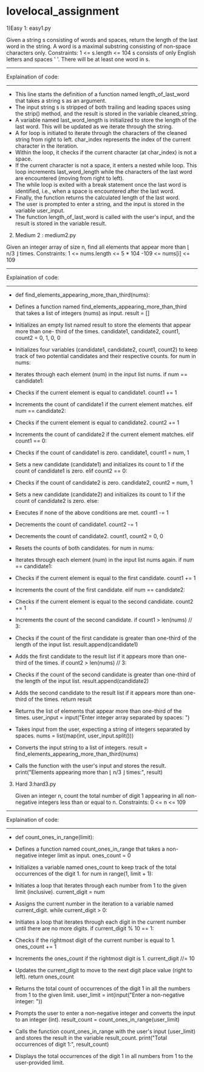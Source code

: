 # lovelocal_assignment
1)Easy 1: easy1.py

Given a string s consisting of words and spaces, return the length of the last word in the string.
A word is a maximal 
substring consisting of non-space characters only.
Constraints:
1 <= s.length <= 104
s consists of only English letters and spaces ' '.
There will be at least one word in s.
_____________________________________________________________________
Explaination of code:
_____________________________________________________________________
* This line starts the definition of a function named length_of_last_word that takes a 
  string s as an argument.
* The input string s is stripped of both trailing and leading spaces using the strip() 
  method, and the result is stored in the variable cleaned_string.
* A variable named last_word_length is initialized to store the length of the last word. 
  This will be updated as we iterate through the string.
* A for loop is initiated to iterate through the characters of the cleaned string from right 
  to left. char_index represents the index of the current character in the iteration.
* Within the loop, it checks if the current character (at char_index) is not a space.
* If the current character is not a space, it enters a nested while loop. This loop 
  increments last_word_length while the characters of the last word are encountered (moving 
  from right to left).
*  The while loop is exited with a break statement once the last word is identified, i.e., 
   when a space is encountered after the last word.
*  Finally, the function returns the calculated length of the last word.
*  The user is prompted to enter a string, and the input is stored in the variable 
   user_input.
*  The function length_of_last_word is called with the user's input, and the result is 
   stored in the variable result.




2) Medium 2 : medium2.py
   
  Given an integer array of size n, find all elements that appear more than ⌊ n/3 ⌋ times. 
  Constraints:
        1 <= nums.length <= 5 * 104
        -109 <= nums[i] <= 109
____________________________________________________________________________________
Explaination of code:
____________________________________________________________________________________

* def find_elements_appearing_more_than_third(nums):

* Defines a function named find_elements_appearing_more_than_third that takes a list of 
  integers (nums) as input.
  result = []

* Initializes an empty list named result to store the elements that appear more than one- 
  third of the times.
  candidate1, candidate2, count1, count2 = 0, 1, 0, 0

* Initializes four variables (candidate1, candidate2, count1, count2) to keep track of two 
  potential candidates and their respective counts.
  for num in nums:

* Iterates through each element (num) in the input list nums.
  if num == candidate1:

* Checks if the current element is equal to candidate1.
  count1 += 1

* Increments the count of candidate1 if the current element matches.
  elif num == candidate2:

*  Checks if the current element is equal to candidate2.
   count2 += 1

*  Increments the count of candidate2 if the current element matches.
   elif count1 == 0:

*  Checks if the count of candidate1 is zero.
   candidate1, count1 = num, 1

*  Sets a new candidate (candidate1) and initializes its count to 1 if the count of 
   candidate1 is zero.
   elif count2 == 0:

*  Checks if the count of candidate2 is zero.
   candidate2, count2 = num, 1

* Sets a new candidate (candidate2) and initializes its count to 1 if the count of 
  candidate2 is zero.
  else:

* Executes if none of the above conditions are met.
  count1 -= 1

* Decrements the count of candidate1.
  count2 -= 1

* Decrements the count of candidate2.
  count1, count2 = 0, 0

* Resets the counts of both candidates.
  for num in nums:

* Iterates through each element (num) in the input list nums again.
  if num == candidate1:

* Checks if the current element is equal to the first candidate.
  count1 += 1

* Increments the count of the first candidate.
  elif num == candidate2:

*  Checks if the current element is equal to the second candidate.
   count2 += 1

*  Increments the count of the second candidate.
   if count1 > len(nums) // 3:

*  Checks if the count of the first candidate is greater than one-third of the length of 
   the input list.
   result.append(candidate1)

*  Adds the first candidate to the result list if it appears more than one-third of the 
   times.
   if count2 > len(nums) // 3:

*  Checks if the count of the second candidate is greater than one-third of the length of 
   the input list.
   result.append(candidate2)

*  Adds the second candidate to the result list if it appears more than one-third of the 
   times.
   return result

*  Returns the list of elements that appear more than one-third of the times.
   user_input = input("Enter integer array separated by spaces: ")

*  Takes input from the user, expecting a string of integers separated by spaces.
   nums = list(map(int, user_input.split()))

*  Converts the input string to a list of integers.
   result = find_elements_appearing_more_than_third(nums)

*  Calls the function with the user's input and stores the result.
   print("Elements appearing more than ⌊ n/3 ⌋ times:", result)



3) Hard 3:hard3.py
   
   Given an integer n, count the total number of digit 1 appearing in all non-negative 
   integers less than or equal to n.
   Constraints:
         0 <= n <= 109
______________________________________________________________________________________
Explaination of code:
______________________________________________________________________________________
* def count_ones_in_range(limit):

* Defines a function named count_ones_in_range that takes a non-negative integer limit as 
  input.
  ones_count = 0

* Initializes a variable named ones_count to keep track of the total occurrences of the 
  digit 1.
  for num in range(1, limit + 1):

* Initiates a loop that iterates through each number from 1 to the given limit (inclusive).
  current_digit = num

* Assigns the current number in the iteration to a variable named current_digit.
  while current_digit > 0:

* Initiates a loop that iterates through each digit in the current number until there are 
  no more digits.
  if current_digit % 10 == 1:

* Checks if the rightmost digit of the current number is equal to 1.
  ones_count += 1

* Increments the ones_count if the rightmost digit is 1.
  current_digit //= 10

* Updates the current_digit to move to the next digit place value (right to left).
  return ones_count

* Returns the total count of occurrences of the digit 1 in all the numbers from 1 to the 
  given limit.
  user_limit = int(input("Enter a non-negative integer: "))

* Prompts the user to enter a non-negative integer and converts the input to an integer 
  (int).
  result_count = count_ones_in_range(user_limit)

* Calls the function count_ones_in_range with the user's input (user_limit) and stores the 
  result in the variable result_count.
  print("Total occurrences of digit 1:", result_count)

* Displays the total occurrences of the digit 1 in all numbers from 1 to the user-provided 
  limit.
 







